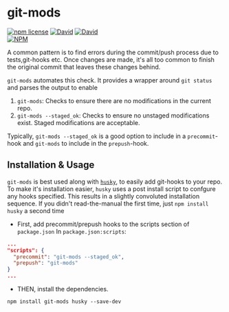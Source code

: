 # git-mods
<!-- badge -->
[![npm license](https://img.shields.io/npm/l/git-mods.svg)](https://www.npmjs.com/package/git-mods)
[![David](https://david-dm.org/sramam/git-mods/status.svg)](https://david-dm.org/sramam/git-mods)
[![David](https://david-dm.org/sramam/git-mods/dev-status.svg)](https://david-dm.org/sramam/git-mods?type=dev)
<br/>
[![NPM](https://nodei.co/npm/git-mods.png?downloads=true&downloadRank=true&stars=true)](https://nodei.co/npm/git-mods/)
<!-- endbadge -->

A common pattern is to find errors during the commit/push process due to tests,git-hooks etc. Once changes are made, it's all too common to finish the original commit that leaves these changes behind.

`git-mods` automates this check. It provides a wrapper around `git status` and parses the output to enable

1. `git-mods`: Checks to ensure there are no modifications in the current repo.
2. `git-mods --staged_ok`: Checks to ensure no unstaged modifications exist. Staged modifications are acceptable.

Typically, `git-mods --staged_ok` is a good option to include in a `precommit`-hook  and `git-mods` to include in the `prepush`-hook.

## Installation & Usage

`git-mods` is best used along with [`husky`](https://www.npmjs.com/package/husky), to easily add git-hooks to your repo.
To make it's installation easier, `husky` uses a post install script to confgure any hooks specified. This results in a
slightly convoluted installation sequence. If you didn't read-the-manual the first time, just `npm install husky` a second time

- First, add precommit/prepush hooks to the scripts section of `package.json`
In `package.json:scripts`:
```json
...
"scripts": {
  "precommit": "git-mods --staged_ok",
  "prepush": "git-mods"
}
...
```
- THEN, install the dependencies.

```
npm install git-mods husky --save-dev
```

